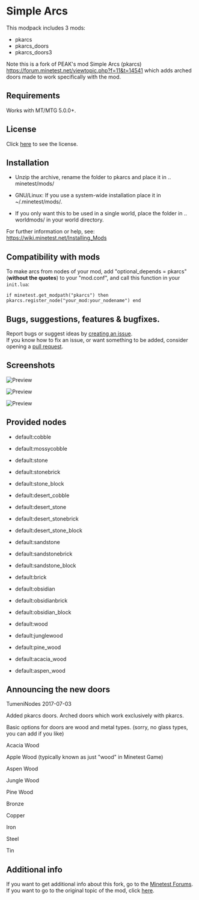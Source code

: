 # Simple Arcs
This modpack includes 3 mods: 

- pkarcs
- pkarcs_doors
- pkarcs_doors3

Note this is a fork of PEAK's mod Simple Arcs (pkarcs) https://forum.minetest.net/viewtopic.php?f=11&t=14541 which adds arched doors made to work specifically with the mod.

## Requirements
Works with MT/MTG 5.0.0+.

## License
Click [here](https://github.com/TumeniNodes/pkarcs/blob/master/LICENSE) to see the license.

## Installation
- Unzip the archive, rename the folder to pkarcs and
place it in .. minetest/mods/

- GNU/Linux: If you use a system-wide installation place
    it in ~/.minetest/mods/.

- If you only want this to be used in a single world, place
    the folder in .. worldmods/ in your world directory.

For further information or help, see:  
https://wiki.minetest.net/Installing_Mods

## Compatibility with mods
To make arcs from nodes of your mod, add "optional_depends = pkarcs" (**without the quotes**) to your "mod.conf",
and call this function in your `init.lua`:

`if minetest.get_modpath("pkarcs") then
	pkarcs.register_node("your_mod:your_nodename")
end`

## Bugs, suggestions, features & bugfixes.
Report bugs or suggest ideas by [creating an issue](https://github.com/TumeniNodes/pkarcs/issues/new).    
If you know how to fix an issue, or want something to be added, consider opening a [pull request](https://github.com/TumeniNodes/pkarcs/compare).

## Screenshots
![Preview](https://github.com/TumeniNodes/pkarcs/blob/master/pkarcs/screenshot.png)

![Preview](https://github.com/TumeniNodes/pkarcs/blob/master/pkarcs_doors/screenshot.png)

![Preview](https://github.com/TumeniNodes/pkarcs/blob/master//pkarcs_doors3/screenshot.png)

## Provided nodes
- default:cobble
- default:mossycobble
- default:stone
- default:stonebrick
- default:stone_block
- default:desert_cobble
- default:desert_stone
- default:desert_stonebrick
- default:desert_stone_block
- default:sandstone
- default:sandstonebrick
- default:sandstone_block
- default:brick
- default:obsidian
- default:obsidianbrick
- default:obsidian_block
- default:wood
- default:junglewood
- default:pine_wood
- default:acacia_wood

- default:aspen_wood

## Announcing the new doors
TumeniNodes 2017-07-03

Added pkarcs doors. Arched doors which work exclusively with pkarcs.

Basic options for doors are wood and metal types. (sorry, no glass types, you can add if you like)

Acacia Wood

Apple Wood (typically known as just "wood" in Minetest Game)

Aspen Wood

Jungle Wood

Pine Wood

Bronze

Copper

Iron

Steel

Tin

## Additional info
If you want to get additional info about this fork, go to the [Minetest Forums](https://forum.minetest.net/viewtopic.php?f=9&t=22839).  
If you want to go to the original topic of the mod, click [here](https://forum.minetest.net/viewtopic.php?f=11&t=14541).
